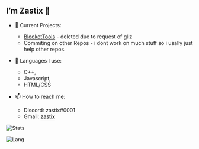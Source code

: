 ## I’m Zastix 👋

- 👀 Current Projects:
  - [BlooketTools](https://github.com/ZasticBradyn/BlooketStuff) - deleted due to request of gliz
  - Commiting on other Repos - i dont work on much stuff so i usally just help other repos.
  
  
- 🌱 Languages I use:
  - C++,
  - Javascript,
  - HTML/CSS
  
- 📫 How to reach me:
  - Discord: zastix#0001
  - Gmail: [zastix](https://mail.google.com/mail/?view=cm&fs=1&to=zastixxoncrack@gmail.com&su=Contact%20Me)

![Stats](https://github-readme-stats.vercel.app/api?username=ZasticBradyn&count_private=true&show_icons=true&theme=dark)

![Lang](https://github-readme-stats.vercel.app/api/top-langs/?username=ZasticBradyn&theme=dark)
